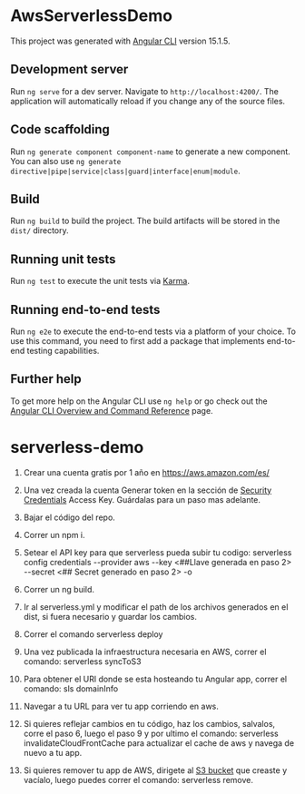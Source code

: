 # AwsServerlessDemo

This project was generated with [Angular CLI](https://github.com/angular/angular-cli) version 15.1.5.

## Development server

Run `ng serve` for a dev server. Navigate to `http://localhost:4200/`. The application will automatically reload if you change any of the source files.

## Code scaffolding

Run `ng generate component component-name` to generate a new component. You can also use `ng generate directive|pipe|service|class|guard|interface|enum|module`.

## Build

Run `ng build` to build the project. The build artifacts will be stored in the `dist/` directory.

## Running unit tests

Run `ng test` to execute the unit tests via [Karma](https://karma-runner.github.io).

## Running end-to-end tests

Run `ng e2e` to execute the end-to-end tests via a platform of your choice. To use this command, you need to first add a package that implements end-to-end testing capabilities.

## Further help

To get more help on the Angular CLI use `ng help` or go check out the [Angular CLI Overview and Command Reference](https://angular.io/cli) page.
# serverless-demo

1. Crear una cuenta gratis por 1 año en https://aws.amazon.com/es/

2. Una vez creada la cuenta Generar token en la sección de [Security Credentials](https://us-east-1.console.aws.amazon.com/iamv2/home?region=us-east-1#/security_credentials) Access Key. Guárdalas para un paso mas adelante.

3. Bajar el código del repo.

4. Correr un npm i.

5. Setear el API key para que serverless pueda subir tu codigo: serverless config credentials --provider aws --key <##Llave generada en paso 2> --secret <## Secret generado en paso 2> -o

6. Correr un ng build.

7. Ir al serverless.yml y modificar el path de los archivos generados en el dist, si fuera necesario y guardar los cambios.

8. Correr el comando serverless deploy

9. Una vez publicada la infraestructura necesaria en AWS, correr el comando: serverless syncToS3

10. Para obtener el URl donde se esta hosteando tu Angular app, correr el comando: sls domainInfo

11. Navegar a tu URL para ver tu app corriendo en aws.

12. Si quieres reflejar cambios en tu código, haz los cambios, salvalos, corre el paso 6, luego el paso 9 y por ultimo el comando: serverless invalidateCloudFrontCache para actualizar el cache de aws y navega de nuevo a tu app.

13. Si quieres remover tu app de AWS, dirigete al [S3 bucket](https://s3.console.aws.amazon.com/s3/home?region=us-east-1) que creaste y vacíalo, luego puedes correr el comando: serverless remove.
